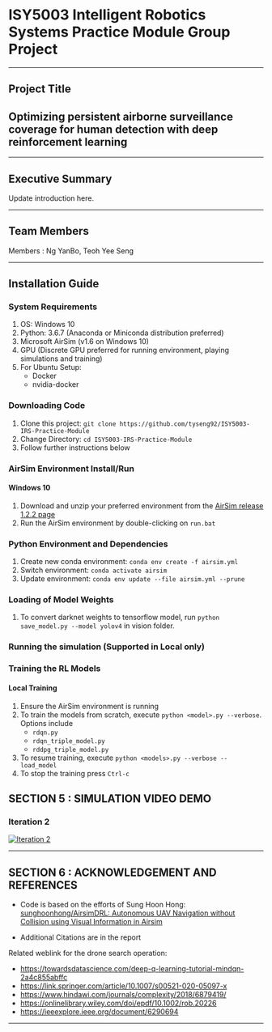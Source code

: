 # ISY5003 Intelligent Robotics Systems Practice Module Group Project
---

## Project Title
## Optimizing persistent airborne surveillance coverage for human detection with deep reinforcement learning
  
---
## Executive Summary
Update introduction here.


---
## Team Members
Members  : Ng YanBo, Teoh Yee Seng

---
## Installation Guide

### System Requirements
1. OS: Windows 10
2. Python: 3.6.7 (Anaconda or Miniconda distribution preferred)
3. Microsoft AirSim (v1.6 on Windows 10)
4. GPU (Discrete GPU preferred for running environment, playing simulations and training)
5. For Ubuntu Setup:
   - Docker
   - nvidia-docker

### Downloading Code
1. Clone this project: `git clone https://github.com/tyseng92/ISY5003-IRS-Practice-Module`
2. Change Directory: `cd ISY5003-IRS-Practice-Module`
3. Follow further instructions below

### AirSim Environment Install/Run

#### Windows 10
1. Download and unzip your preferred environment from the [AirSim release 1.2.2 page](https://github.com/microsoft/AirSim/releases/tag/v.1.2.2)
2. Run the AirSim environment by double-clicking on `run.bat`


### Python Environment and Dependencies
1. Create new conda environment: `conda env create -f airsim.yml`
2. Switch environment: `conda activate airsim`
3. Update environment: `conda env update --file airsim.yml --prune`


### Loading of Model Weights
1. To convert darknet weights to tensorflow model, run `python save_model.py --model yolov4` in vision folder. 

### Running the simulation (Supported in Local only)


### Training the RL Models

#### Local Training
1. Ensure the AirSim environment is running
2. To train the models from scratch, execute `python <model>.py --verbose`. Options include
   - `rdqn.py`
   - `rdqn_triple_model.py`
   - `rddpg_triple_model.py`
3. To resume training, execute `python <models>.py --verbose --load_model`
3. To stop the training press `Ctrl-c`

## SECTION 5 : SIMULATION VIDEO DEMO

### Iteration 2
[![Iteration 2](http://img.youtube.com/vi/ZT0SEAQG_U0/0.jpg)](https://www.youtube.com/watch?v=ZT0SEAQG_U0 "Iteration 2")

---
## SECTION 6 : ACKNOWLEDGEMENT AND REFERENCES

- Code is based on the efforts of Sung Hoon Hong: [sunghoonhong/AirsimDRL: Autonomous UAV Navigation without Collision using Visual Information in Airsim](https://github.com/sunghoonhong/AirsimDRL)

- Additional Citations are in the report

Related weblink for the drone search operation:
- https://towardsdatascience.com/deep-q-learning-tutorial-mindqn-2a4c855abffc
- https://link.springer.com/article/10.1007/s00521-020-05097-x
- https://www.hindawi.com/journals/complexity/2018/6879419/
- https://onlinelibrary.wiley.com/doi/epdf/10.1002/rob.20226
- https://ieeexplore.ieee.org/document/6290694
---